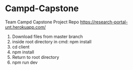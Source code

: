 # Campd-Capstone
Team Campd Capstone Project Repo
https://research-portal-unt.herokuapp.com/

1. Download files from master branch
2. inside root directory in cmd: npm install
3. cd client
4. npm install
5. Return to root directory
6. npm run dev
